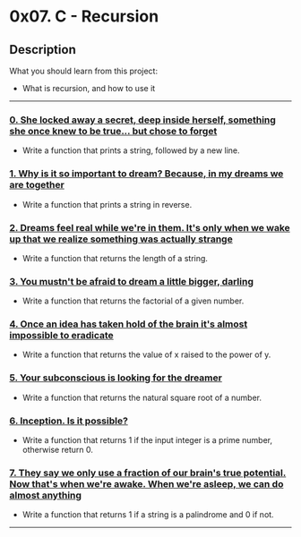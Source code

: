 # 0x07. C - Recursion

## Description
What you should learn from this project:

* What is recursion, and how to use it

---

### [0. She locked away a secret, deep inside herself, something she once knew to be true... but chose to forget](./0-puts_recursion.c)
* Write a function that prints a string, followed by a new line.

### [1. Why is it so important to dream? Because, in my dreams we are together](./1-print_rev_recursion.c)
* Write a function that prints a string in reverse.

### [2. Dreams feel real while we're in them. It's only when we wake up that we realize something was actually strange](./2-strlen_recursion.c)
* Write a function that returns the length of a string.

### [3. You mustn't be afraid to dream a little bigger, darling](./3-factorial.c)
* Write a function that returns the factorial of a given number.

### [4. Once an idea has taken hold of the brain it's almost impossible to eradicate](./4-pow_recursion.c)
* Write a function that returns the value of x raised to the power of y.

### [5. Your subconscious is looking for the dreamer](./5-sqrt_recursion.c)
* Write a function that returns the natural square root of a number.

### [6. Inception. Is it possible?](./6-is_prime_number.c)
* Write a function that returns 1 if the input integer is a prime number, otherwise return 0.

### [7. They say we only use a fraction of our brain's true potential. Now that's when we're awake. When we're asleep, we can do almost anything](./7-is_palindrome.c)
* Write a function that returns 1 if a string is a palindrome and 0 if not.

---

